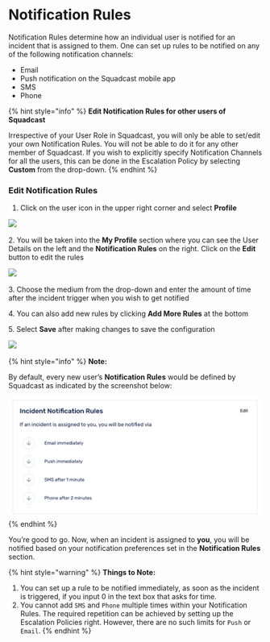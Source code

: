 # Notification Rules

Notification Rules determine how an individual user is notified for an incident that is assigned to them. One can set up rules to be notified on any of the following notification channels:

* Email
* Push notification on the Squadcast mobile app
* SMS
* Phone

{% hint style="info" %}
**Edit Notification Rules for other users of Squadcast**

Irrespective of your User Role in Squadcast, you will only be able to set/edit your own Notification Rules. You will not be able to do it for any other member of Squadcast. If you wish to explicitly specify Notification Channels for all the users, this can be done in the Escalation Policy by selecting **Custom** from the drop-down.
{% endhint %}

### Edit Notification Rules <a href="#edit-notification-rules" id="edit-notification-rules"></a>

1. Click on the user icon in the upper right corner and select **Profile**

![](<../.gitbook/assets/notification\_rules\_1 (1) (1).png>)

2\. You will be taken into the **My Profile** section where you can see the User Details on the left and the **Notification Rules** on the right. Click on the **Edit** button to edit the rules

![](<../.gitbook/assets/notification\_rules\_2 (2) (1) (1) (2).png>)

3\. Choose the medium from the drop-down and enter the amount of time after the incident trigger when you wish to get notified

4\. You can also add new rules by clicking **Add More Rules** at the bottom

5\. Select **Save** after making changes to save the configuration

![](<../.gitbook/assets/notification\_rules\_3 (1) (4).png>)

{% hint style="info" %}
**Note:**

By default, every new user’s **Notification Rules** would be defined by Squadcast as indicated by the screenshot below:

<img src="../.gitbook/assets/notification_rules_4.png" alt="" data-size="original">
{% endhint %}

You’re good to go. Now, when an incident is assigned to **you**, you will be notified based on your notification preferences set in the **Notification Rules** section.

{% hint style="warning" %}
**Things to Note:**

1. You can set up a rule to be notified immediately, as soon as the incident is triggered, if you input 0 in the text box that asks for time.
2. You cannot add `SMS` and `Phone` multiple times within your Notification Rules. The required repetition can be achieved by setting up the Escalation Policies right. However, there are no such limits for `Push` or `Email`.
{% endhint %}
